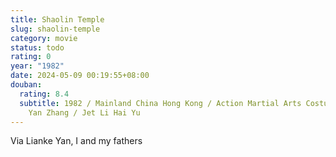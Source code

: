 ```yaml
---
title: Shaolin Temple
slug: shaolin-temple
category: movie
status: todo
rating: 0
year: "1982"
date: 2024-05-09 00:19:55+08:00
douban:
  rating: 8.4
  subtitle: 1982 / Mainland China Hong Kong / Action Martial Arts Costume / Xin
    Yan Zhang / Jet Li Hai Yu
---
```


Via Lianke Yan, I and my fathers

